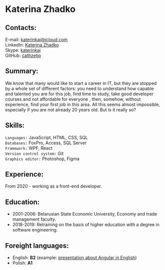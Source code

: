 # Katerina Zhadko
## Contacts:
E-mail:  [katerinkaj@icloud.com](mailto:katerinkaj@icloud.com)  
LinkedIn: [Katerina Zhadko](https://www.linkedin.com/in/katerina-zhadko/)  
Skype: [katerinkaj](skype:katerinkaj?chat)  
GitHub: [cathzetjo](https://github.com/cathzetjo)
## Summary:
We know that many would like to start a career in IT, 
but they are stopped by a whole set of different factors: 
you need to understand how capable and talented you are for this job, find time to study, 
take good developer courses and not affordable for everyone , then, somehow, without experience, 
find your first job in this area. All this seems almost impossible, especially if you are not already 20 years old. 
But is it really so?
## Skills:
`Languages:` JavaScript, HTML, CSS, SQL  
`Databases:` FoxPro, Access, SQL Server  
`Framework:` WPF, React  
`Version control system:` Git  
`Graphics editor:` Photoshop, Figma
## Experience:
From 2020 - working as a front-end developer.
## Education:
* 2001-2006: Belarusian State Economic University, Economy and trade management faculty.  
* 2018-2019: Retraining on the basis of higher education with a degree in software engineering.  
## Foreight languages:
* English: **B2** (example: [presentation about Angular in English](https://www.youtube.com/watch?v=PB67Y6ZVFJ8))  
* Polish: **A1**